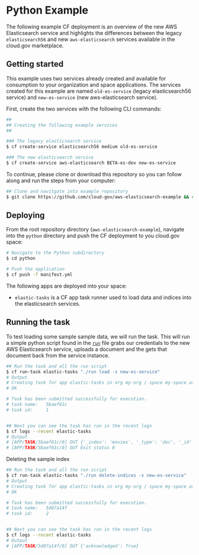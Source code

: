 Python Example
==============

The following example CF deployment is an overview of the new AWS Elasticsearch service and highlights the differences between the legacy `elasticsearch56` and new `aws-elasticsearch` services available in the cloud.gov marketplace.

## Getting started

This example uses two services already created and available for consumption to your organization and space applications. The services created for this example are named `old-es-service` (legacy elasticsearch56 service) and `new-es-service` (new aws-elasticsearch service).

First, create the two services with the following CLI commands:

```bash
##
## Creating the following example services
##

### The legacy elasticsearch service
$ cf create-service elasticsearch56 medium old-es-service

### The new elasticsearch service
$ cf create-service aws-elasticsearch BETA-es-dev new-es-service
```

To continue, please clone or download this repository so you can follow along and run the steps from your computer:

```bash
## Clone and navitgate into example repository
$ git clone https://github.com/cloud-gov/aws-elasticsearch-example && cd aws-elasticsearch-example
```

## Deploying

From the root repository directory (`aws-elasticsearch-example`), navigate into the `python` directory and push the CF deployment to you cloud.gov space:

```bash
# Navigate to the Python subdirectory
$ cd python

# Push the application
$ cf push -f manifest.yml
```

The following apps are deployed into your space:
- `elastic-tasks` is a CF app task runner used to load data and indices into the elasticsearch services.

## Running the task

To test loading some sample sample data, we will run the task. This will run a simple python script found in the [`run`](./run) file grabs our credentials to the new AWS Elasticsearch service, uploads a document and the gets that document back from the service instance.

```bash
## Run the task and all the run script
$ cf run-task elastic-tasks "./run load -s new-es-service"
# Output
# Creating task for app elastic-tasks in org my-org / space my-space as admin...
# OK

# Task has been submitted successfully for execution.
# task name:   5baef61c
# task id:     1


## Next you can see the task has run in the recent logs
$ cf logs --recent elastic-tasks
# Output
# [APP/TASK/5baef61c/0] OUT {'_index': 'movies', '_type': 'doc', '_id': '5', '_version': 1, '_seq_no': 0, '_primary_term': 1, 'found': True, '_source': {'title': 'Moneyball', 'director': 'Bennett Miller', 'year': '2011'}}
# [APP/TASK/5baef61c/0] OUT Exit status 0
```

Deleting the sample index

```bash
## Run the task and all the run script
$ cf run-task elastic-tasks "./run delete-indices -s new-es-service"
# Output
# Creating task for app elastic-tasks in org my-org / space my-space as admin...
# OK

# Task has been submitted successfully for execution.
# task name:   5d07a14f
# task id:     2


## Next you can see the task has run in the recent logs
$ cf logs --recent elastic-tasks
# Output
# [APP/TASK/5d07a14f/0] OUT {'acknowledged': True}
```
